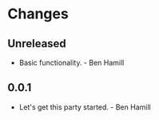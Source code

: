 # Changes

## Unreleased

* Basic functionality. - Ben Hamill

## 0.0.1

* Let's get this party started. - Ben Hamill
